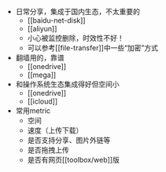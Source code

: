 - 日常分享，集成于国内生态，不太重要的
  - [[baidu-net-disk]]
  - [[aliyun]]
  - 小心被监控删除，时效性不好！
  - 可以参考[[file-transfer]]中一些“加密”方式
- 翻墙用的，靠谱
  - [[onedrive]]
  - [[mega]]
- 和操作系统生态集成得好但空间小
  - [[onedrive]]
  - [[icloud]]
- 常用metric
  - 空间
  - 速度（上传下载）
  - 是否支持分享、图片外链等
  - 是否拖拽上传
  - 是否有网页[[toolbox/web]]版
